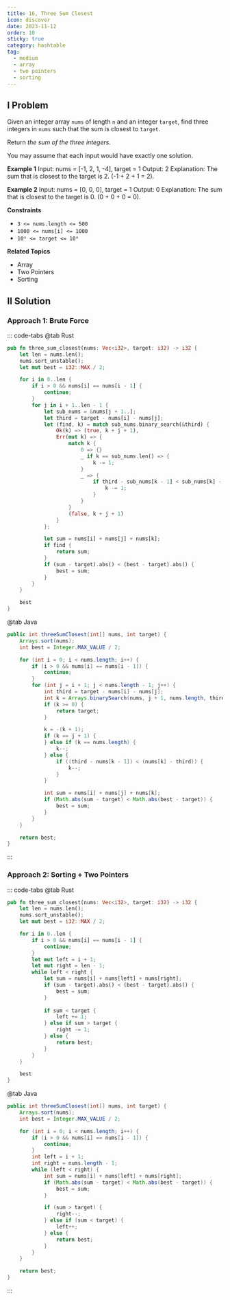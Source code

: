 ```yaml
---
title: 16, Three Sum Closest
icon: discover
date: 2023-11-12
order: 10
sticky: true
category: hashtable
tag: 
  - medium
  - array
  - two pointers
  - sorting
---
```


## I Problem
Given an integer array `nums` of length `n` and an integer `target`, find three integers in `nums` such that the sum is closest to `target`.

Return *the sum of the three integers.*

You may assume that each input would have exactly one solution.

**Example 1**
Input: nums = [-1, 2, 1, -4], target = 1
Output: 2
Explanation: The sum that is closest to the target is 2. (-1 + 2 + 1 = 2).

**Example 2**
Input: nums = [0, 0, 0], target = 1
Output: 0
Explanation: The sum that is closest to the target is 0. (0 + 0 + 0 = 0).

**Constraints**
- `3 <= nums.length <= 500`
- `1000 <= nums[i] <= 1000`
- `10⁴ <= target <= 10⁴`

**Related Topics**
- Array
- Two Pointers
- Sorting

## II Solution
### Approach 1: Brute Force
::: code-tabs
@tab Rust
```rust
pub fn three_sum_closest(nums: Vec<i32>, target: i32) -> i32 {
    let len = nums.len();
    nums.sort_unstable();
    let mut best = i32::MAX / 2;

    for i in 0..len {
        if i > 0 && nums[i] == nums[i - 1] {
            continue;
        }
        for j in i + 1..len - 1 {
            let sub_nums = &nums[j + 1..];
            let third = target - nums[i] - nums[j];
            let (find, k) = match sub_nums.binary_search(&third) {
                Ok(k) => (true, k + j + 1),
                Err(mut k) => {
                    match k {
                        0 => {}
                        _ if k == sub_nums.len() => {
                            k -= 1;
                        }
                        _ => {
                            if third - sub_nums[k - 1] < sub_nums[k] - third {
                                k -= 1;
                            }
                        }
                    }
                    (false, k + j + 1)
                }
            };

            let sum = nums[i] + nums[j] + nums[k];
            if find {
                return sum;
            }
            if (sum - target).abs() < (best - target).abs() {
                best = sum;
            }
        }
    }

    best
}
```

@tab Java
```java
public int threeSumClosest(int[] nums, int target) {
    Arrays.sort(nums);
    int best = Integer.MAX_VALUE / 2;

    for (int i = 0; i < nums.length; i++) {
        if (i > 0 && nums[i] == nums[i - 1]) {
            continue;
        }
        for (int j = i + 1; j < nums.length - 1; j++) {
            int third = target - nums[i] - nums[j];
            int k = Arrays.binarySearch(nums, j + 1, nums.length, third);
            if (k >= 0) {
                return target;
            }

            k = -(k + 1);
            if (k == j + 1) {
            } else if (k == nums.length) {
                k--;
            } else {
                if ((third - nums[k - 1]) < (nums[k] - third)) {
                    k--;
                }
            }

            int sum = nums[i] + nums[j] + nums[k];
            if (Math.abs(sum - target) < Math.abs(best - target)) {
                best = sum;
            }
        }
    }

    return best;
}
```
:::

### Approach 2: Sorting + Two Pointers
::: code-tabs
@tab Rust
```rust
pub fn three_sum_closest(nums: Vec<i32>, target: i32) -> i32 {
    let len = nums.len();
    nums.sort_unstable();
    let mut best = i32::MAX / 2;

    for i in 0..len {
        if i > 0 && nums[i] == nums[i - 1] {
            continue;
        }
        let mut left = i + 1;
        let mut right = len - 1;
        while left < right {
            let sum = nums[i] + nums[left] + nums[right];
            if (sum - target).abs() < (best - target).abs() {
                best = sum;
            }
            
            if sum < target {
                left += 1;
            } else if sum > target {
                right -= 1;
            } else {
                return best;
            }
        }
    }

    best
}
```

@tab Java
```java
public int threeSumClosest(int[] nums, int target) {
    Arrays.sort(nums);
    int best = Integer.MAX_VALUE / 2;

    for (int i = 0; i < nums.length; i++) {
        if (i > 0 && nums[i] == nums[i - 1]) {
            continue;
        }
        int left = i + 1;
        int right = nums.length - 1;
        while (left < right) {
            int sum = nums[i] + nums[left] + nums[right];
            if (Math.abs(sum - target) < Math.abs(best - target)) {
                best = sum;
            }

            if (sum > target) {
                right--;
            } else if (sum < target) {
                left++;
            } else {
                return best;
            }
        }
    }

    return best;
}
```
:::